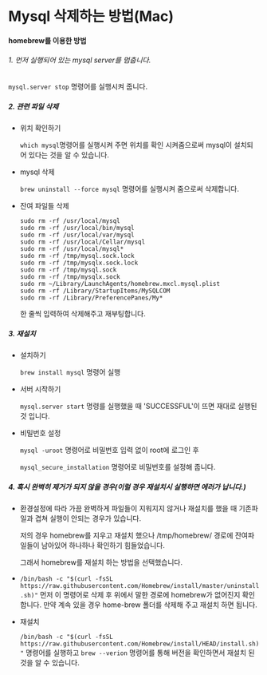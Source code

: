 # Mysql 삭제하는 방법(Mac)

#### homebrew를 이용한 방법

###### 1. 먼저 실행되어 있는 mysql server를 멈춥니다.

`mysql.server stop` 명령어를 실행시켜 줍니다.

##### 2. 관련 파일 삭제

- 위치 확인하기

  `which mysql`명령어를 실행시켜 주면 위치를 확인 시켜줌으로써 mysql이 설치되어 있다는 것을 알 수 있습니다.

- mysql 삭제

  `brew uninstall --force mysql`  명령어를 실행시켜 줌으로써 삭제합니다.
  
- 잔여 파일들 삭제

  ```mysql
  sudo rm -rf /usr/local/mysql
  sudo rm -rf /usr/local/bin/mysql
  sudo rm -rf /usr/local/var/mysql
  sudo rm -rf /usr/local/Cellar/mysql
  sudo rm -rf /usr/local/mysql*
  sudo rm -rf /tmp/mysql.sock.lock
  sudo rm -rf /tmp/mysqlx.sock.lock
  sudo rm -rf /tmp/mysql.sock
  sudo rm -rf /tmp/mysqlx.sock
  sudo rm ~/Library/LaunchAgents/homebrew.mxcl.mysql.plist
  sudo rm -rf /Library/StartupItems/MySQLCOM
  sudo rm -rf /Library/PreferencePanes/My*
  ```

  한 줄씩 입력하여 삭제해주고 재부팅합니다.

##### 3. 재설치

- 설치하기

  `brew install mysql` 명령어 실행

- 서버 시작하기

  `mysql.server start` 명령를 실행했을 때 'SUCCESSFUL'이 뜨면 재대로 실행된 것 입니다.

- 비밀번호 설정

  `mysql -uroot` 명령어로 비밀번호 입력 없이 root에 로그인 후

  `mysql_secure_installation` 명령어로 비밀번호를 설정해 줍니다.

##### 4. 혹시 완벽히 제거가 되지 않을 경우(이럴 경우 재설치시 실행하면 에러가 납니다.)

- 환경설정에 따라 가끔 완벽하게 파일들이 지워지지 않거나 재설치를 했을 때 기존파일과 겹쳐 실행이 안되는 경우가 있습니다.

  저의 경우 homebrew를 지우고 재설치 했으나 /tmp/homebrew/ 경로에 잔여파일들이 남아있어 하나하나 확인하기 힘들었습니다.

  그래서 homebrew를 재설치 하는 방법을 선택했습니다.

- `/bin/bash -c "$(curl -fsSL https://raw.githubusercontent.com/Homebrew/install/master/uninstall.sh)"` 먼저 이 명령어로 삭제 후 위에서 말한 경로에 homebrew가 없어진지 확인합니다. 만약 계속 있을 경우 home-brew 폴더를 삭제해 주고 재설치 하면 됩니다.

- 재설치

  `/bin/bash -c "$(curl -fsSL https://raw.githubusercontent.com/Homebrew/install/HEAD/install.sh)"` 명령어를 실행하고 `brew --verion` 명령어를 통해 버전을 확인하면서 재설치 된 것을 알 수 있습니다.

